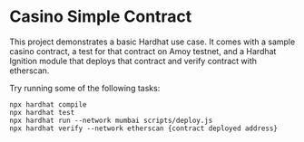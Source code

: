 # Casino Simple Contract

This project demonstrates a basic Hardhat use case. It comes with a sample casino contract, a test for that contract on Amoy testnet, and a Hardhat Ignition module that deploys that contract and verify contract with etherscan.

Try running some of the following tasks:

```shell
npx hardhat compile
npx hardhat test
npx hardhat run --network mumbai scripts/deploy.js
npx hardhat verify --network etherscan {contract deployed address}
```
